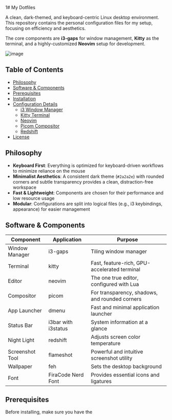 1# My Dotfiles

A clean, dark-themed, and keyboard-centric Linux desktop environment. This repository contains the personal configuration files for my setup, focusing on efficiency and aesthetics.

The core components are **i3-gaps** for window management, **Kitty** as the terminal, and a highly-customized **Neovim** setup for development.

![image](https://github.com/user-attachments/assets/5a23d550-e86b-4e51-b60a-2babde74441a)


## Table of Contents

- [Philosophy](#philosophy)
- [Software & Components](#software--components)
- [Prerequisites](#prerequisites)
- [Installation](#installation)
- [Configuration Details](#configuration-details)
  - [i3 Window Manager](#i3-window-manager)
  - [Kitty Terminal](#kitty-terminal)
  - [Neovim](#neovim)
  - [Picom Compositor](#picom-compositor)
  - [Redshift](#redshift)
- [License](#license)

## Philosophy

- **Keyboard First**: Everything is optimized for keyboard-driven workflows to minimize reliance on the mouse
- **Minimalist Aesthetics**: A consistent dark theme (`#2a2a2e`) with rounded corners and subtle transparency provides a clean, distraction-free workspace
- **Fast & Lightweight**: Components are chosen for their performance and low resource usage
- **Modular**: Configurations are split into logical files (e.g., i3 keybindings, appearance) for easier management

## Software & Components

| Component       | Application         | Purpose                                        |
| --------------- | ------------------- | ---------------------------------------------- |
| Window Manager  | i3-gaps             | Tiling window manager                          |
| Terminal        | kitty               | Fast, feature-rich, GPU-accelerated terminal   |
| Editor          | neovim              | The one true editor, configured with Lua       |
| Compositor      | picom               | For transparency, shadows, and rounded corners |
| App Launcher    | dmenu               | Fast and minimal application launcher          |
| Status Bar      | i3bar with i3status | System information at a glance                 |
| Night Light     | redshift            | Adjusts screen color temperature               |
| Screenshot Tool | flameshot           | Powerful and intuitive screenshot utility      |
| Wallpaper       | feh                 | Sets the desktop background                    |
| Font            | FiraCode Nerd Font  | Provides essential icons and ligatures         |

## Prerequisites

Before installing, make sure you have the
